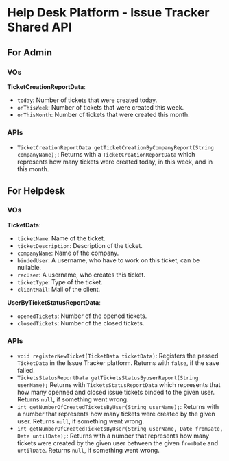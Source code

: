 # Help Desk Platform - Issue Tracker Shared API

## For Admin

### VOs

**TicketCreationReportData**:

- `today`: Number of tickets that were created today.
- `onThisWeek`: Number of tickets that were created this week.
- `onThisMonth`: Number of tickets that were created this month.

### APIs

- `TicketCreationReportData getTicketCreationByCompanyReport(String companyName);`: Returns with a `TicketCreationReportData` which represents how many tickets were created today, in this week, and in this month.

## For Helpdesk

### VOs

**TicketData**:

- `ticketName`: Name of the ticket.
- `ticketDescription`: Description of the ticket.
- `companyName`: Name of the company.
- `bindedUser`: A username, who have to work on this ticket, can be nullable.
- `recUser`: A username, who creates this ticket.
- `ticketType`: Type of the ticket.
- `clientMail`: Mail of the client.

**UserByTicketStatusReportData**:

- `openedTickets`: Number of the opened tickets.
- `closedTickets`: Number of the closed tickets.

### APIs

- `void registerNewTicket(TicketData ticketData)`: Registers the passed `TicketData` in the Issue Tracker platform. Returns with `false`, if the save failed.
- `TicketsStatusReportData getTicketsStatusByuserReport(String userName);` Returns with `TicketsStatusReportData` which represents that how many openned and closed issue tickets binded to the given user. Returns `null`, if something went wrong.
- `int getNumberOfCreatedTicketsByUser(String userName);`: Returns with a number that represents how many tickets were created by the given user. Returns `null`, if something went wrong.
- `int getNumberOfCreatedTicketsByUser(String userName, Date fromDate, Date untilDate);`: Returns with a number that represents how many tickets were created by the given user between the given `fromDate` and `untilDate`. Returns `null`, if something went wrong.
